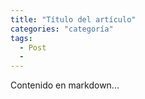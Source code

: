```yaml
---
title: "Título del artículo"
categories: "categoría"
tags:
  - Post
  - 
---
```


Contenido en markdown...
